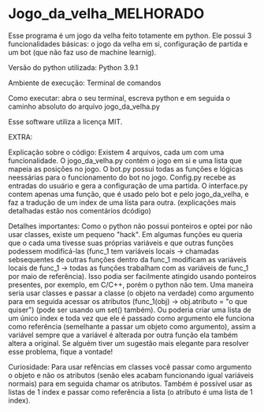 # Jogo_da_velha_MELHORADO

Esse programa é um jogo da velha feito totamente em python. Ele possui 3 funcionalidades básicas: o jogo da velha em si, configuração de partida e um bot (que não faz uso de machine learnig).

Versão do python utilizada: Python 3.9.1 

Ambiente de execução: Terminal de comandos

Como executar: abra o seu terminal, escreva python e em seguida o caminho absoluto do arquivo jogo_da_velha.py

Esse software utiliza a licença MIT.

EXTRA:

Explicação sobre o código:
  Existem 4 arquivos, cada um com uma funcionalidade. O jogo_da_velha.py contém o jogo em si e uma lista que mapeia as posições no jogo. O bot.py possui todas as funções e lógicas neessárias para o funcionamento do bot no jogo. Config.py recebe as entradas do usuário e gera a configuração de uma partida. O interface.py contem apenas uma função, que é usado pelo bot e pelo jogo_da_velha, e faz a tradução de um index de uma lista para outra. (explicações mais detalhadas estão nos comentários dcódigo)
  
  
 
Detalhes importantes:
  Como o python não possui ponteiros e optei por não usar classes, existe um pequeno "hack". Em algumas funções eu queria que o cada uma tivesse suas próprias variáveis e que outras funções podessem modificá-las (func_1 tem variáveis locais -> chamadas sebsequentes de outras funções dentro da func_1 modificam as variáveis locais de func_1 -> todas as funções trabalham com as variáveis de func_1 por maio de referência). Isso podia ser facilmente atingido usando ponteiros presentes, por exemplo, em C/C++, porém o python não tem. Uma maneira seria usar classes e passar a classe (o objeto na verdade) como argumento para em seguida acessar os atributos (func_1(obj) -> obj.atributo = "o que quiser") (pode ser usando um set() também). Ou poderia criar uma lista de um único index e toda vez que ele é passado como argumento ele funciona como referência (semelhante a passar um objeto como argumento), assim a variável sempre que a variável é alterada por outra função ela também altera a original.
  Se alguém tiver um sugestão mais elegante para resolver esse problema, fique a vontade!
  
  
Curiosidade:
  Para usar refências em classes você passar como argumento o objeto e não os atributos (senão eles acabam funcionando igual variáveis normais) para em seguida chamar os atributos. Também é possível usar as listas de 1 index e passar como referência a lista (o atributo é uma lista de 1 index).
 

